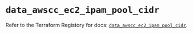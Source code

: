 # `data_awscc_ec2_ipam_pool_cidr`

Refer to the Terraform Registory for docs: [`data_awscc_ec2_ipam_pool_cidr`](https://registry.terraform.io/providers/hashicorp/awscc/0.70.0/docs/data-sources/ec2_ipam_pool_cidr).
